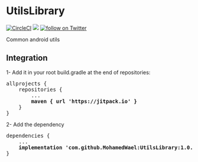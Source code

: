 # UtilsLibrary 

[![CircleCI](https://circleci.com/gh/MohamedWael/UtilsLibrary/tree/master.svg?style=svg)](https://circleci.com/gh/MohamedWael/UtilsLibrary/tree/master) 
[![](https://jitpack.io/v/MohamedWael/UtilsLibrary.svg)](https://jitpack.io/#MohamedWael/UtilsLibrary) 
<a href="https://twitter.com/intent/follow?screen_name=imohamedwael">
        <img src="https://img.shields.io/twitter/follow/imohamedwael?style=social&logo=twitter"
            alt="follow on Twitter"></a>
            
            
Common android utils

## Integration

1- Add it in your root build.gradle at the end of repositories:

<pre>
allprojects {
    repositories {
        ...
        <b>maven { url 'https://jitpack.io' }</b>
    }
}
</pre>

2- Add the dependency

<pre>
dependencies {
    ...
    <b>implementation 'com.github.MohamedWael:UtilsLibrary:1.0.1'</b>
}
</pre>

